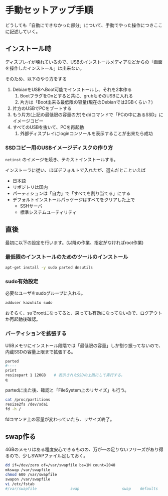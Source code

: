 # 手動セットアップ手順

どうしても「自動にできなかった部分」について、手動でやった操作につきここに記述していく。

## インストール時

ディスプレイが壊れているので、USBのインストールメディアなどからの「画面を操作したインストール」は出来ない。

そのため、以下のやり方をする

1. DebianをUSBへBoot可能でインストールし、それを2本作る
   1. BootフラグをOnとすると共に、grubもそのUSBに入れる
   2. 片方は「Boot出来る最低限の容量(現在のDebianでは2GBくらい？)
2. 片方のUSBでPCをブートする
3. もう片方(上記の最低限の容量の方)をddコマンドで「PCの中にあるSSD」にイメージコピー
4. すべてのUSBを抜いて、PCを再起動
   1. 外部ディスプレイにloginコンソールを表示することが出来たら成功


### SSDコピー用のUSBイメージディスクの作り方

`netinst` のイメージを焼き、テキストインストールする。

インストーラに従い、ほぼデフォルトで入れたが、選んだとこといえば

+ 日本語
+ リポジトリは国内
+ パーティションは「自力」で「すべてを割り当てる」にする
+ デフォルトインストールパッケージはすべてをクリアした上で
  + SSHサーバ
  + 標準システムユーティリティ

## 直後

最初に以下の設定を行います。(以降の作業、指定がなければroot作業)

### 最低限のインストールのためのツールのインストール

```bash
apt-get install -y sudo parted dnsutils
```

### sudo有効設定

必要なユーザをsudoグループに入れる。

```bash
adduser kazuhito sudo 
```

おそらく、suでrootになってると、戻っても有効になってないので、ログアウトか再起動後確認。

### パーティションを拡張する

USBメモリにインストール段階では「最低限の容量」しか割り振ってないので、内蔵SSDの容量上限まで拡張する。

```bash
parted
#----
print
resizepart 1 120GB　  # 表示されたSSDの上限にして実行する。
q
```

partedに出た後、確認と「FileSystem上のリサイズ」も行う。

```bash
cat /proc/partitions
resize2fs /dev/sda1
fd -h /
```

fdコマンド上の容量が変わっていたら、リサイズ終了。

## swap作る

4GBのメモリはある程度安心できるものの、万が一の足りないフリーズがあり得るので、少しSWAPファイル足しておく。

```bash
dd if=/dev/zero of=/var/swapfile bs=1M count=2048
mkswap /var/swapfile
chmod 600 /var/swapfile
swapon /var/swapfile
vi /etc/fstab
#/var/swapfile               swap                   swap    defaults        0 0
```
